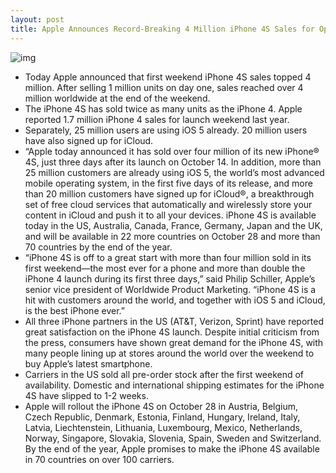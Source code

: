 ```yaml
---
layout: post
title: Apple Announces Record-Breaking 4 Million iPhone 4S Sales for Opening Weekend
---
```

![img](http://media.idownloadblog.com/wp-content/uploads/2011/10/iPhone-4S1.png)
* Today Apple announced that first weekend iPhone 4S sales topped 4 million. After selling 1 million units on day one, sales reached over 4 million worldwide at the end of the weekend.
* The iPhone 4S has sold twice as many units as the iPhone 4. Apple reported 1.7 million iPhone 4 sales for launch weekend last year.
* Separately, 25 million users are using iOS 5 already. 20 million users have also signed up for iCloud.
* “Apple today announced it has sold over four million of its new iPhone® 4S, just three days after its launch on October 14. In addition, more than 25 million customers are already using iOS 5, the world’s most advanced mobile operating system, in the first five days of its release, and more than 20 million customers have signed up for iCloud®, a breakthrough set of free cloud services that automatically and wirelessly store your content in iCloud and push it to all your devices. iPhone 4S is available today in the US, Australia, Canada, France, Germany, Japan and the UK, and will be available in 22 more countries on October 28 and more than 70 countries by the end of the year.
* “iPhone 4S is off to a great start with more than four million sold in its first weekend—the most ever for a phone and more than double the iPhone 4 launch during its first three days,” said Philip Schiller, Apple’s senior vice president of Worldwide Product Marketing. “iPhone 4S is a hit with customers around the world, and together with iOS 5 and iCloud, is the best iPhone ever.”
* All three iPhone partners in the US (AT&T, Verizon, Sprint) have reported great satisfaction on the iPhone 4S launch. Despite initial criticism from the press, consumers have shown great demand for the iPhone 4S, with many people lining up at stores around the world over the weekend to buy Apple’s latest smartphone.
* Carriers in the US sold all pre-order stock after the first weekend of availability. Domestic and international shipping estimates for the iPhone 4S have slipped to 1-2 weeks.
* Apple will rollout the iPhone 4S on October 28 in Austria, Belgium, Czech Republic, Denmark, Estonia, Finland, Hungary, Ireland, Italy, Latvia, Liechtenstein, Lithuania, Luxembourg, Mexico, Netherlands, Norway, Singapore, Slovakia, Slovenia, Spain, Sweden and Switzerland. By the end of the year, Apple promises to make the iPhone 4S available in 70 countries on over 100 carriers.

